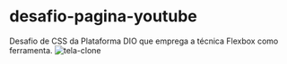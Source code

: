 # desafio-pagina-youtube
Desafio de CSS da Plataforma DIO que emprega a técnica Flexbox como ferramenta.
![tela-clone](https://github.com/lucasbizachi/desafio-pagina-youtube/assets/101759223/5675ae0a-93fe-4ffc-b78e-73411c8eb636)
